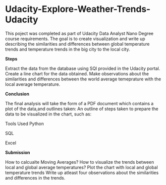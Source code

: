 # Udacity-Explore-Weather-Trends-Udacity

This poject was completed as part of Udacity Data Analyst Nano Degree course requirements. The goal is to create visualization and write up describing the similarities and differences between global temperature trends and temperature trends in the big city to the local city. 

**Steps**

Extract the data from the database using SQl provided in the Udacity portal.
Create a line chart for the data obtained.
Make observations about the similarities and differences between the world average temeprature with the local average temperature.

**Conclusion**

The final analysis will take the form of a PDF document which contains a plot of the data,and outlines taken:
An outline of steps taken to prepare the data to be visualized in the chart, such as:

Tools Used
Python

SQL

Excel

**Submission**

How to calcualte Moving Averages?
How to visualize the trends between local and global average temperatures?
Plot the chart with local and global temperature trends
Write up atleast four observations about the similarities and differences in the trends.


